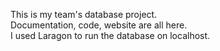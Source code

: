 This is my team's database project.  
Documentation, code, website are all here.  
I used Laragon to run the database on localhost.  
